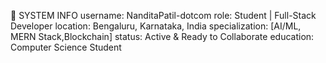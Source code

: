 🔐 SYSTEM INFO
username: NanditaPatil-dotcom
role: Student | Full-Stack Developer
location: Bengaluru, Karnataka, India
specialization: [AI/ML, MERN Stack,Blockchain]
status: Active & Ready to Collaborate
education: Computer Science Student
